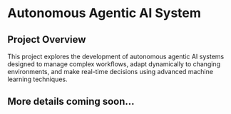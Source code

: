 # Autonomous Agentic AI System

## Project Overview
This project explores the development of autonomous agentic AI systems designed to manage complex workflows, adapt dynamically to changing environments, and make real-time decisions using advanced machine learning techniques.

## More details coming soon...
